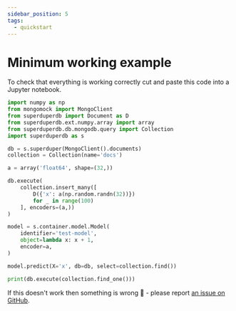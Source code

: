 ```yaml
---
sidebar_position: 5
tags:
  - quickstart
---
```


# Minimum working example

To check that everything is working correctly cut and paste this code into a Jupyter notebook.

```python
import numpy as np
from mongomock import MongoClient
from superduperdb import Document as D
from superduperdb.ext.numpy.array import array
from superduperdb.db.mongodb.query import Collection
import superduperdb as s

db = s.superduper(MongoClient().documents)
collection = Collection(name='docs')

a = array('float64', shape=(32,))

db.execute(
    collection.insert_many([
        D({'x': a(np.random.randn(32))})
        for _ in range(100)
    ], encoders=(a,))
)

model = s.container.model.Model(
    identifier='test-model',
    object=lambda x: x + 1,
    encoder=a,
)

model.predict(X='x', db=db, select=collection.find())

print(db.execute(collection.find_one()))
```

If this doesn't work then something is wrong 🙉 - please report [an issue on GitHub](https://github.com/SuperDuperDB/superduperdb/issues).